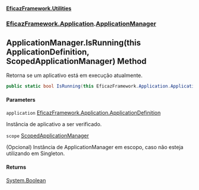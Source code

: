 #### [EficazFramework.Utilities](EficazFrameworkUtilities.md 'EficazFramework Utilities')
### [EficazFramework.Application](EficazFrameworkUtilities.md#EficazFramework.Application 'EficazFramework.Application').[ApplicationManager](ApplicationManager.md 'EficazFramework.Application.ApplicationManager')

## ApplicationManager.IsRunning(this ApplicationDefinition, ScopedApplicationManager) Method

Retorna se um aplicativo está em execução atualmente.

```csharp
public static bool IsRunning(this EficazFramework.Application.ApplicationDefinition application, EficazFramework.Application.ScopedApplicationManager scope=null);
```
#### Parameters

<a name='EficazFramework.Application.ApplicationManager.IsRunning(thisEficazFramework.Application.ApplicationDefinition,EficazFramework.Application.ScopedApplicationManager).application'></a>

`application` [EficazFramework.Application.ApplicationDefinition](https://docs.microsoft.com/en-us/dotnet/api/EficazFramework.Application.ApplicationDefinition 'EficazFramework.Application.ApplicationDefinition')

Instância de aplicativo a ser verificado.

<a name='EficazFramework.Application.ApplicationManager.IsRunning(thisEficazFramework.Application.ApplicationDefinition,EficazFramework.Application.ScopedApplicationManager).scope'></a>

`scope` [ScopedApplicationManager](ScopedApplicationManager.md 'EficazFramework.Application.ScopedApplicationManager')

(Opcional) Instância de ApplicationManager em escopo, caso não esteja utilizando em Singleton.

#### Returns
[System.Boolean](https://docs.microsoft.com/en-us/dotnet/api/System.Boolean 'System.Boolean')